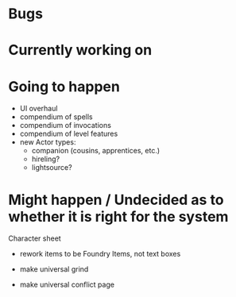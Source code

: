 # Bugs

# Currently working on

# Going to happen
 - UI overhaul
 - compendium of spells
 - compendium of invocations
 - compendium of level features
 - new Actor types:
    - companion (cousins, apprentices, etc.)
    - hireling?
    - lightsource?

# Might happen / Undecided as to whether it is right for the system
Character sheet
 - rework items to be Foundry Items, not text boxes
 
- make universal grind
- make universal conflict page